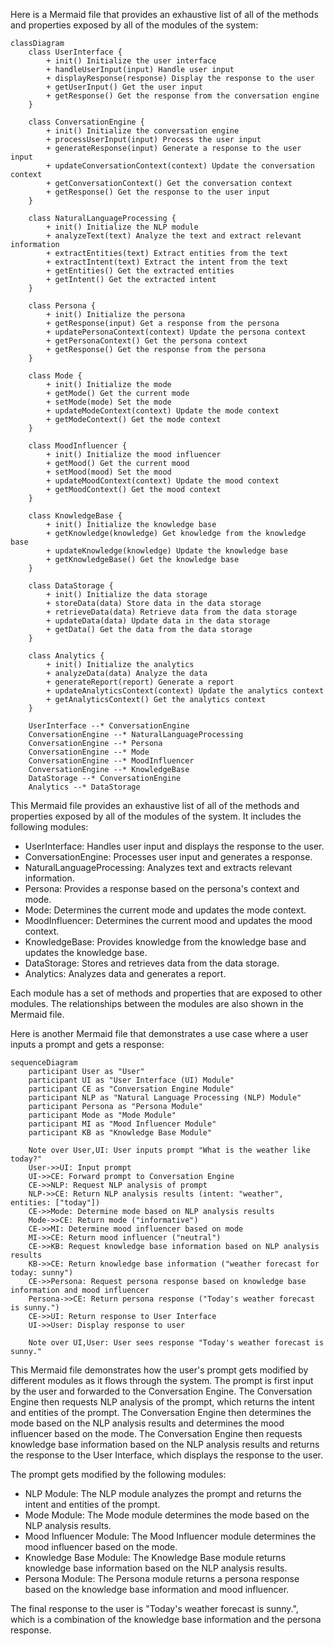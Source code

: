 Here is a Mermaid file that provides an exhaustive list of all of the methods and properties exposed by all of the modules of the system:
```mermaid
classDiagram
    class UserInterface {
        + init() Initialize the user interface
        + handleUserInput(input) Handle user input
        + displayResponse(response) Display the response to the user
        + getUserInput() Get the user input
        + getResponse() Get the response from the conversation engine
    }

    class ConversationEngine {
        + init() Initialize the conversation engine
        + processUserInput(input) Process the user input
        + generateResponse(input) Generate a response to the user input
        + updateConversationContext(context) Update the conversation context
        + getConversationContext() Get the conversation context
        + getResponse() Get the response to the user input
    }

    class NaturalLanguageProcessing {
        + init() Initialize the NLP module
        + analyzeText(text) Analyze the text and extract relevant information
        + extractEntities(text) Extract entities from the text
        + extractIntent(text) Extract the intent from the text
        + getEntities() Get the extracted entities
        + getIntent() Get the extracted intent
    }

    class Persona {
        + init() Initialize the persona
        + getResponse(input) Get a response from the persona
        + updatePersonaContext(context) Update the persona context
        + getPersonaContext() Get the persona context
        + getResponse() Get the response from the persona
    }

    class Mode {
        + init() Initialize the mode
        + getMode() Get the current mode
        + setMode(mode) Set the mode
        + updateModeContext(context) Update the mode context
        + getModeContext() Get the mode context
    }

    class MoodInfluencer {
        + init() Initialize the mood influencer
        + getMood() Get the current mood
        + setMood(mood) Set the mood
        + updateMoodContext(context) Update the mood context
        + getMoodContext() Get the mood context
    }

    class KnowledgeBase {
        + init() Initialize the knowledge base
        + getKnowledge(knowledge) Get knowledge from the knowledge base
        + updateKnowledge(knowledge) Update the knowledge base
        + getKnowledgeBase() Get the knowledge base
    }

    class DataStorage {
        + init() Initialize the data storage
        + storeData(data) Store data in the data storage
        + retrieveData(data) Retrieve data from the data storage
        + updateData(data) Update data in the data storage
        + getData() Get the data from the data storage
    }

    class Analytics {
        + init() Initialize the analytics
        + analyzeData(data) Analyze the data
        + generateReport(report) Generate a report
        + updateAnalyticsContext(context) Update the analytics context
        + getAnalyticsContext() Get the analytics context
    }

    UserInterface --* ConversationEngine
    ConversationEngine --* NaturalLanguageProcessing
    ConversationEngine --* Persona
    ConversationEngine --* Mode
    ConversationEngine --* MoodInfluencer
    ConversationEngine --* KnowledgeBase
    DataStorage --* ConversationEngine
    Analytics --* DataStorage
```
This Mermaid file provides an exhaustive list of all of the methods and properties exposed by all of the modules of the system. It includes the following modules:

* UserInterface: Handles user input and displays the response to the user.
* ConversationEngine: Processes user input and generates a response.
* NaturalLanguageProcessing: Analyzes text and extracts relevant information.
* Persona: Provides a response based on the persona's context and mode.
* Mode: Determines the current mode and updates the mode context.
* MoodInfluencer: Determines the current mood and updates the mood context.
* KnowledgeBase: Provides knowledge from the knowledge base and updates the knowledge base.
* DataStorage: Stores and retrieves data from the data storage.
* Analytics: Analyzes data and generates a report.

Each module has a set of methods and properties that are exposed to other modules. The relationships between the modules are also shown in the Mermaid file.


Here is another Mermaid file that demonstrates a use case where a user inputs a prompt and gets a response:
```mermaid
sequenceDiagram
    participant User as "User"
    participant UI as "User Interface (UI) Module"
    participant CE as "Conversation Engine Module"
    participant NLP as "Natural Language Processing (NLP) Module"
    participant Persona as "Persona Module"
    participant Mode as "Mode Module"
    participant MI as "Mood Influencer Module"
    participant KB as "Knowledge Base Module"

    Note over User,UI: User inputs prompt "What is the weather like today?"
    User->>UI: Input prompt
    UI->>CE: Forward prompt to Conversation Engine
    CE->>NLP: Request NLP analysis of prompt
    NLP->>CE: Return NLP analysis results (intent: "weather", entities: ["today"])
    CE->>Mode: Determine mode based on NLP analysis results
    Mode->>CE: Return mode ("informative")
    CE->>MI: Determine mood influencer based on mode
    MI->>CE: Return mood influencer ("neutral")
    CE->>KB: Request knowledge base information based on NLP analysis results
    KB->>CE: Return knowledge base information ("weather forecast for today: sunny")
    CE->>Persona: Request persona response based on knowledge base information and mood influencer
    Persona->>CE: Return persona response ("Today's weather forecast is sunny.")
    CE->>UI: Return response to User Interface
    UI->>User: Display response to user

    Note over UI,User: User sees response "Today's weather forecast is sunny."
```
This Mermaid file demonstrates how the user's prompt gets modified by different modules as it flows through the system. The prompt is first input by the user and forwarded to the Conversation Engine. The Conversation Engine then requests NLP analysis of the prompt, which returns the intent and entities of the prompt. The Conversation Engine then determines the mode based on the NLP analysis results and determines the mood influencer based on the mode. The Conversation Engine then requests knowledge base information based on the NLP analysis results and returns the response to the User Interface, which displays the response to the user.

The prompt gets modified by the following modules:

* NLP Module: The NLP module analyzes the prompt and returns the intent and entities of the prompt.
* Mode Module: The Mode module determines the mode based on the NLP analysis results.
* Mood Influencer Module: The Mood Influencer module determines the mood influencer based on the mode.
* Knowledge Base Module: The Knowledge Base module returns knowledge base information based on the NLP analysis results.
* Persona Module: The Persona module returns a persona response based on the knowledge base information and mood influencer.

The final response to the user is "Today's weather forecast is sunny.", which is a combination of the knowledge base information and the persona response.